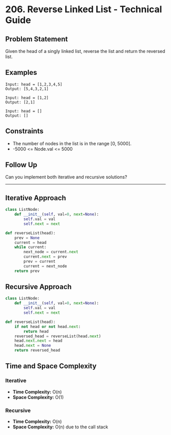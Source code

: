 # 206. Reverse Linked List - Technical Guide

## Problem Statement
Given the head of a singly linked list, reverse the list and return the reversed list.

## Examples
```plaintext
Input: head = [1,2,3,4,5]
Output: [5,4,3,2,1]

Input: head = [1,2]
Output: [2,1]

Input: head = []
Output: []
```

## Constraints
- The number of nodes in the list is in the range [0, 5000].
- -5000 <= Node.val <= 5000

## Follow Up
Can you implement both iterative and recursive solutions?

---

## Iterative Approach
```python
class ListNode:
    def __init__(self, val=0, next=None):
        self.val = val
        self.next = next

def reverseList(head):
    prev = None
    current = head
    while current:
        next_node = current.next
        current.next = prev
        prev = current
        current = next_node
    return prev
```

## Recursive Approach
```python
class ListNode:
    def __init__(self, val=0, next=None):
        self.val = val
        self.next = next

def reverseList(head):
    if not head or not head.next:
        return head
    reversed_head = reverseList(head.next)
    head.next.next = head
    head.next = None
    return reversed_head
```

## Time and Space Complexity
### Iterative
- **Time Complexity:** O(n)
- **Space Complexity:** O(1)

### Recursive
- **Time Complexity:** O(n)
- **Space Complexity:** O(n) due to the call stack